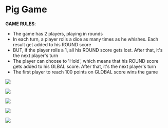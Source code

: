 # Pig Game

**GAME RULES**:
- The game has 2 players, playing in rounds
- In each turn, a player rolls a dice as many times as he whishes. Each result get added to his ROUND score
- BUT, if the player rolls a 1, all his ROUND score gets lost. After that, it's the next player's turn
- The player can choose to 'Hold', which means that his ROUND score gets added to his GLBAL score. After that, it's the next player's turn
- The first player to reach 100 points on GLOBAL score wins the game


![](https://imgur.com/Bk5LlK9.jpg)

![](https://imgur.com/3xKGGuW.jpg)

![](https://imgur.com/jnYBjOq.jpg)

![](https://imgur.com/P46DIDJ.jpg)

![](https://imgur.com/6LgP49A.jpg)